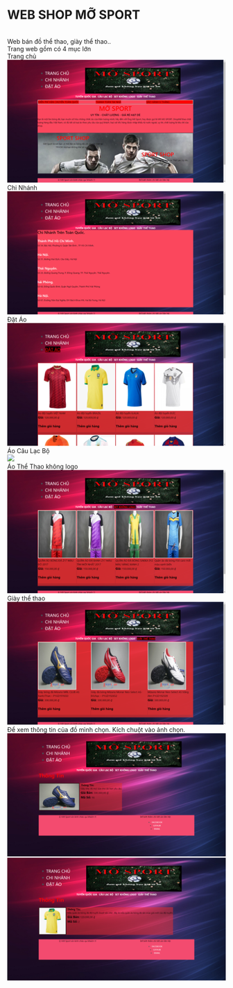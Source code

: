 <h1> WEB SHOP MỠ SPORT</h1><br/>
<a>Web bán đồ thể thao, giày thể thao..<br/>
Trang web gồm có 4 mục lớn<br/>
Trang chủ<br/>
<img src="https://raw.githubusercontent.com/thachlongfv114/WEBTHUONGMAI/master/anh/trangchu.PNG"/><br/>
Chi Nhánh<br/>  
<img src="https://raw.githubusercontent.com/thachlongfv114/WEBTHUONGMAI/master/anh/chinhanh.PNG"><br/>
Đặt Áo<br/>
<img src="https://raw.githubusercontent.com/thachlongfv114/WEBTHUONGMAI/master/anh/datao.PNG"><br/>
Áo Câu Lạc Bộ<br/>
<img src="https://raw.githubusercontent.com/thachlongfv114/WEBTHUONGMAI/master/anh/clb.PNG"><br/>
Áo Thể Thao không logo<br/>
<img src="https://raw.githubusercontent.com/thachlongfv114/WEBTHUONGMAI/master/anh/kologo.PNG"><br/>
Giày thể thao
<img src="https://raw.githubusercontent.com/thachlongfv114/WEBTHUONGMAI/master/anh/giay.PNG"> <br/>
Để xem thông tin của đồ mình chọn. Kích chuột vào ảnh chọn.<br/>
<img src="https://raw.githubusercontent.com/thachlongfv114/WEBTHUONGMAI/master/anh/tt1.PNG"><br/>
<img src="https://raw.githubusercontent.com/thachlongfv114/WEBTHUONGMAI/master/anh/tt2.PNG"><br/>
</a>

